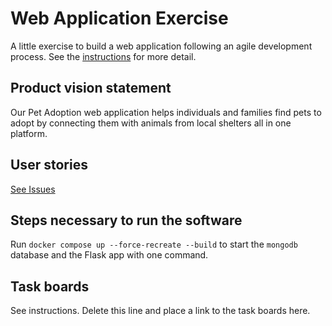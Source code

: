 # Web Application Exercise

A little exercise to build a web application following an agile development process. See the [instructions](instructions.md) for more detail.

## Product vision statement

Our Pet Adoption web application helps individuals and families find pets to adopt by connecting them with animals from local shelters all in one platform.

## User stories

[See Issues](https://github.com/swe-students-fall2025/2-web-app-iphone/issues)

## Steps necessary to run the software

Run `docker compose up --force-recreate --build` to start the `mongodb` database and the Flask app with one command.

## Task boards

See instructions. Delete this line and place a link to the task boards here.
